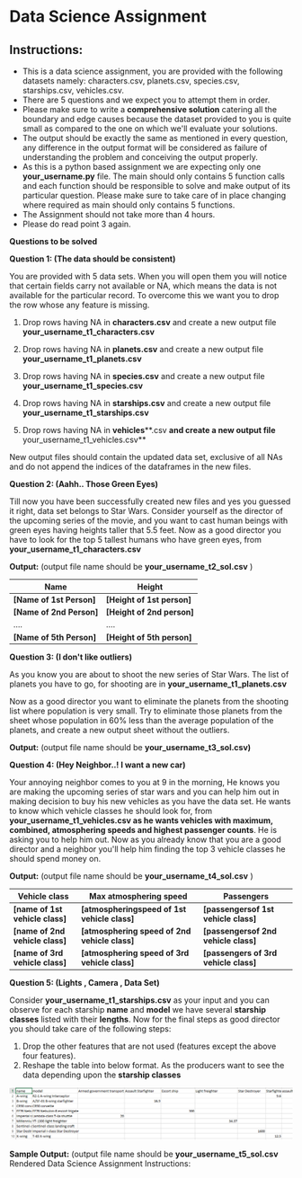# Data Science Assignment

## Instructions:

- This is a data science assignment, you are provided with the following datasets namely: characters.csv, planets.csv, species.csv, starships.csv, vehicles.csv.
- There are 5 questions and we expect you to attempt them in order.
- Please make sure to write a **comprehensive solution** catering all the boundary and edge causes because the dataset provided to you is quite small as compared to the one on which we&#39;ll evaluate your solutions.
- The output should be exactly the same as mentioned in every question, any difference in the output format will be considered as failure of understanding the problem and conceiving the output properly.
- As this is a python based assignment we are expecting only one **your\_username.py** file. The main should only contains 5 function calls and each function should be responsible to solve and make output of its particular question. Please make sure to take care of in place changing where required as main should only contains 5 functions.
- The Assignment should not take more than 4 hours.
- Please do read point 3 again.





**Questions to be solved**



**Question 1: (**The data should be consistent**)**

You are provided with 5 data sets. When you will open them you will notice that certain fields carry not available or NA, which means the data is not available for the particular record. To overcome this we want you to drop the row whose any feature is missing.

1. Drop rows having NA in **characters.csv** and create a new output file **your\_username\_t1\_characters.csv**

1. Drop rows having NA in **planets.csv** and create a new output file **your\_username\_t1\_planets.csv**

1. Drop rows having NA in **species.csv** and create a new output file **your\_username\_t1\_species.csv**

1. Drop rows having NA in **starships.csv** and create a new output file **your\_username\_t1\_starships.csv**

1. Drop rows having NA in **vehicles****.csv **and create a new output file** your\_username\_t1\_vehicles.csv**

New output files should contain the updated data set, exclusive of all NAs and do not append the indices of the dataframes in the new files.





**Question 2: (**Aahh.. Those Green Eyes**)**

Till now you have been successfully created new files and yes you guessed it right, data set belongs to Star Wars. Consider yourself as the director of the upcoming series of the movie, and you want to cast human beings with green eyes having heights taller that 5.5 feet. Now as a good director you have to look for the top 5 tallest humans who have green eyes, from **your\_username\_t1\_characters.csv**

**Output:** (output file name should be **your\_username\_t2\_sol.csv** )

| **Name** | **Height** |
| --- | --- |
| **[**Name of 1st Person**]** | **[**Height of 1st person**]** |
| **[**Name of 2nd Person**]** | **[**Height of 2nd person**]** |
|                 …. |                 ….|
| **[**Name of 5th Person**]** | **[**Height of 5th person**]** |







**Question 3: (**I don&#39;t like outliers**)**

As you know you are about to shoot the new series of Star Wars. The list of planets you have to go, for shooting are in **your\_username\_t1\_planets.csv**

Now as a good director you want to eliminate the planets from the shooting list where population is very small. Try to eliminate those planets from the sheet whose population in 60% less than the average population of the planets, and create a new output sheet without the outliers.

**Output:** (output file name should be **your\_username\_t3\_sol.csv)**





**Question 4: (**Hey Neighbor..! I want a new car**)**

Your annoying neighbor comes to you at 9 in the morning, He knows you are making the upcoming series of star wars and you can help him out in making decision to buy his new vehicles as you have the data set. He wants to know which vehicle classes he should look for, from **your\_username\_t1\_vehicles.csv **as he wants vehicles with maximum, combined,** atmosphering speeds **and highest** passenger counts**. He is asking you to help him out. Now as you already know that you are a good director and a neighbor you&#39;ll help him finding the top 3 vehicle classes he should spend money on.

**Output:** (output file name should be **your\_username\_t4\_sol.csv** )

| **Vehicle class** | **Max atmosphering speed** | **Passengers** |
| --- | --- | --- |
| **[**name of 1st vehicle class**]** | **[**atmospheringspeed of 1st vehicle class**]** | **[**passengersof 1st vehicle class**]** |
| **[**name of 2nd vehicle class**]** | **[**atmosphering speed of 2nd vehicle class**]** | **[**passengersof 2nd vehicle class**]** |
| **[**name of 3rd vehicle class**]** | **[**atmosphering speed of 3rd vehicle class**]** | **[**passengers of 3rd vehicle class**]** |











**Question 5: (**Lights , Camera , Data Set**)**

Consider **your\_username\_t1\_starships.csv** as your input and you can observe for each starship **name** and **model** we have several **starship classes** listed with their **lengths**. Now for the final steps as good director you should take care of the following steps:

1. Drop the other features that are not used (features except the above four features).
2. Reshape the table into below format. As the producers want to see the data depending upon the   **starship classes**


![](sample5.png)

**Sample Output:** (output file name should be **your\_username\_t5\_sol.csv**
Rendered
Data Science Assignment
Instructions:

